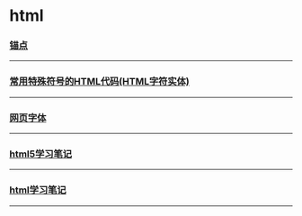html
====

### [锚点](anchor)

---

### [常用特殊符号的HTML代码(HTML字符实体)](Commonly-used-special-symbol-of-HTML-code-HTML-character-entity)

---

### [网页字体](font)

---

### [html5学习笔记](html5-notes)

---

### [html学习笔记](note)

---
